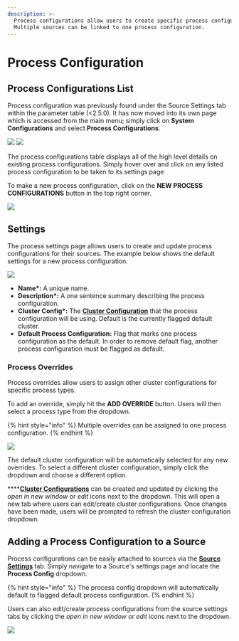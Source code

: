 ```yaml
---
description: >-
  Process configurations allow users to create specific process configurations.
  Multiple sources can be linked to one process configuration.
---
```


# Process Configuration

## Process Configurations List

Process configuration was previously found under the Source Settings tab within the parameter table (<2.5.0). It has now moved into its own page which is accessed from the main menu; simply click on **System Configurations** and select **Process Configurations**.

![](../../../.gitbook/assets/cluster\_001.png) ![](../../../.gitbook/assets/process\_configs\_001.png)

The process configurations table displays all of the high level details on existing process configurations. Simply hover over and click on any listed process configuration to be taken to its settings page

To make a new process configuration, click on the **NEW PROCESS CONFIGURATIONS** button in the top right corner.

![](../../../.gitbook/assets/process\_configs\_002.png)

## Settings

The process settings page allows users to create and update process configurations for their sources. The example below shows the default settings for a new process configuration.

![](../../../.gitbook/assets/process\_configs\_003.png)

* **Name\*:** A unique name.
* **Description\*:** A one sentence summary describing the process configuration.
* **Cluster Config\*:** The [**Cluster Configuration**](cluster-configuration/) that the process configuration will be using. Default is the currently flagged default cluster.
* **Default Process Configuration:** Flag that marks one process configuration as the default. In order to remove default flag, another process configuration must be flagged as default.

### Process Overrides&#x20;

Process overrides allow users to assign other cluster configurations for specific process types.&#x20;

To add an override, simply hit the **ADD OVERRIDE** button. Users will then select a process type from the dropdown.

{% hint style="info" %}
Multiple overrides can be assigned to one process configuration.
{% endhint %}

![](../../../.gitbook/assets/process\_configs\_004.png)

The default cluster configuration will be automatically selected for any new overrides. To select a different cluster configuration, simply click the dropdown and choose a different option.&#x20;

****[**Cluster Configurations**](cluster-configuration/) can be created and updated by clicking the _open in new window_ or _edit_ icons next to the dropdown. This will open a new tab where users can edit/create cluster configurations. Once changes have been made, users will be prompted to refresh the cluster configuration dropdown.

## Adding a Process Configuration to a Source

Process configurations can be easily attached to sources via the [**Source Settings**](../../source-configuration/source-details.md) tab. Simply navigate to a Source's settings page and locate the **Process Config** dropdown.

{% hint style="info" %}
The process config dropdown will automatically default to flagged default process configuration.
{% endhint %}

Users can also edit/create process configurations from the source settings tabs by clicking the _open in new window_ or _edit_ icons next to the dropdown.

![](../../../.gitbook/assets/process\_configs\_005.png)
